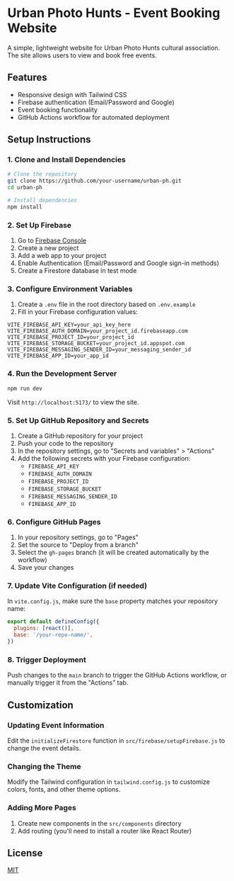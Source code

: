 # Urban Photo Hunts - Event Booking Website

A simple, lightweight website for Urban Photo Hunts cultural association. The site allows users to view and book free events.

## Features

- Responsive design with Tailwind CSS
- Firebase authentication (Email/Password and Google)
- Event booking functionality
- GitHub Actions workflow for automated deployment



## Setup Instructions

### 1. Clone and Install Dependencies

```bash
# Clone the repository
git clone https://github.com/your-username/urban-ph.git
cd urban-ph

# Install dependencies
npm install
```

### 2. Set Up Firebase

1. Go to [Firebase Console](https://console.firebase.google.com/)
2. Create a new project
3. Add a web app to your project
4. Enable Authentication (Email/Password and Google sign-in methods)
5. Create a Firestore database in test mode

### 3. Configure Environment Variables

1. Create a `.env` file in the root directory based on `.env.example`
2. Fill in your Firebase configuration values:

```
VITE_FIREBASE_API_KEY=your_api_key_here
VITE_FIREBASE_AUTH_DOMAIN=your_project_id.firebaseapp.com
VITE_FIREBASE_PROJECT_ID=your_project_id
VITE_FIREBASE_STORAGE_BUCKET=your_project_id.appspot.com
VITE_FIREBASE_MESSAGING_SENDER_ID=your_messaging_sender_id
VITE_FIREBASE_APP_ID=your_app_id
```

### 4. Run the Development Server

```bash
npm run dev
```

Visit `http://localhost:5173/` to view the site.

### 5. Set Up GitHub Repository and Secrets

1. Create a GitHub repository for your project
2. Push your code to the repository
3. In the repository settings, go to "Secrets and variables" > "Actions"
4. Add the following secrets with your Firebase configuration:
   - `FIREBASE_API_KEY`
   - `FIREBASE_AUTH_DOMAIN`
   - `FIREBASE_PROJECT_ID`
   - `FIREBASE_STORAGE_BUCKET`
   - `FIREBASE_MESSAGING_SENDER_ID`
   - `FIREBASE_APP_ID`

### 6. Configure GitHub Pages

1. In your repository settings, go to "Pages"
2. Set the source to "Deploy from a branch"
3. Select the `gh-pages` branch (it will be created automatically by the workflow)
4. Save your changes

### 7. Update Vite Configuration (if needed)

In `vite.config.js`, make sure the `base` property matches your repository name:

```javascript
export default defineConfig({
  plugins: [react()],
  base: '/your-repo-name/',
})
```

### 8. Trigger Deployment

Push changes to the `main` branch to trigger the GitHub Actions workflow, or manually trigger it from the "Actions" tab.

## Customization

### Updating Event Information

Edit the `initializeFirestore` function in `src/firebase/setupFirebase.js` to change the event details.

### Changing the Theme

Modify the Tailwind configuration in `tailwind.config.js` to customize colors, fonts, and other theme options.

### Adding More Pages

1. Create new components in the `src/components` directory
2. Add routing (you'll need to install a router like React Router)

## License

[MIT](LICENSE)